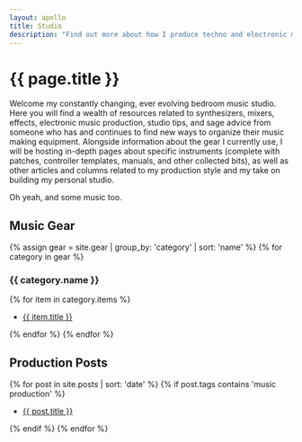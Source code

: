 ```yaml
---
layout: apollo
title: Studio
description: "Find out more about how I produce techno and electronic music, view my synthesizer and eurorack modular collections, grab controller templates and patches for your favorite digital instruments."
---
```


# {{ page.title }}
Welcome my constantly changing, ever evolving bedroom music studio. Here you will find a wealth of resources related to synthesizers, mixers, effects, electronic music production, studio tips, and sage advice from someone who has and continues to find new ways to organize their music making equipment. Alongside information about the gear I currently use, I will be hosting in-depth pages about specific instruments (complete with patches, controller templates, manuals, and other collected bits), as well as other articles and columns related to my production style and my take on building my personal studio.

Oh yeah, and some music too.

## Music Gear
{% assign gear = site.gear | group_by: 'category' | sort: 'name' %}
{% for category in gear %}
  <h3>{{ category.name }}</h3>
  {% for item in category.items %}
    <ul class="posts">
      <li><a href="{{ item.url }}" title="{{ item.title }}">{{ item.title }}</a></li>
    </ul>
   {% endfor %}
{% endfor %}

## Production Posts
{% for post in site.posts | sort: 'date' %}
{% if post.tags contains 'music production' %}
  <ul class="posts">
    <li><a href="{{ post.url }}" title="{{ post.title }}">{{ post.title }}</a></li>
  </ul>
{% endif %}
{% endfor %}
